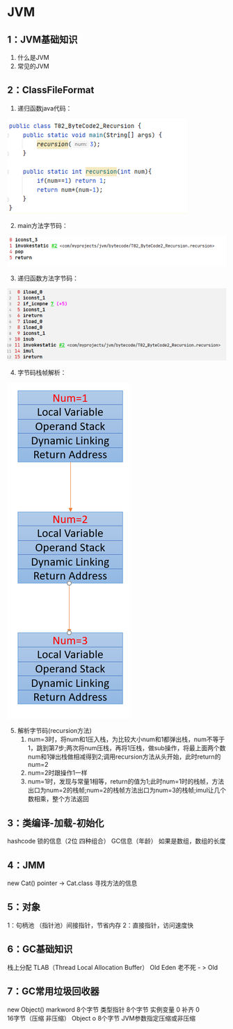 # JVM

## 1：JVM基础知识

1. 什么是JVM
2. 常见的JVM

## 2：ClassFileFormat

1. 递归函数java代码：

![递归函数](classFileFormat\Recursion.png)

2. main方法字节码：

![main方法字节码](classFileFormat\MainOfRecursion.png)

3. 递归函数方法字节码：

![递归方法字节码](classFileFormat\MethodOfRecursion.png)

4. 字节码栈帧解析：

![字节码栈帧解析](classFileFormat\StackFrame.png)

5. 解析字节码(recursion方法)
   1. num=3时，将num和1压入栈，为比较大小num和1都弹出栈，num不等于1，跳到第7步;两次将num压栈，再将1压栈，做sub操作，将最上面两个数num和1弹出栈做相减得到2;调用recursion方法从头开始，此时return的num=2
   2. num=2时跟操作1一样
   3. num=1时，发现与常量1相等，return的值为1;此时num=1时的栈帧，方法出口为num=2的栈帧;num=2的栈帧方法出口为num=3的栈帧;imul让几个数相乘，整个方法返回



## 3：类编译-加载-初始化

hashcode
锁的信息（2位 四种组合）
GC信息（年龄）
如果是数组，数组的长度

## 4：JMM

new Cat()
pointer -> Cat.class
寻找方法的信息

## 5：对象

1：句柄池 （指针池）间接指针，节省内存
2：直接指针，访问速度快

## 6：GC基础知识

栈上分配
TLAB（Thread Local Allocation Buffer）
Old
Eden
老不死 - > Old

## 7：GC常用垃圾回收器

new Object()
markword          8个字节
类型指针           8个字节
实例变量           0
补齐                  0		
16字节（压缩 非压缩）
Object o
8个字节 
JVM参数指定压缩或非压缩

